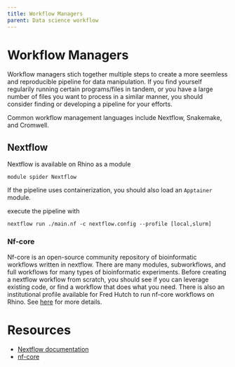 ```yaml
---
title: Workflow Managers
parent: Data science workflow
---
```


# Workflow Managers

Workflow managers stich together multiple steps to create a more seemless and reproducible pipeline for data manipulation. If you find yourself regularily running certain programs/files in tandem, or you have a large number of files you want to process in a similar manner, you should consider finding or developing a pipeline for your efforts. 

Common workflow management languages include Nextflow, Snakemake, and Cromwell.

## Nextflow

Nextflow is available on Rhino as a module

```
module spider Nextflow
```

If the pipeline uses containerization, you should also load an `Apptainer` module.

execute the pipeline with 

```
nextflow run ./main.nf -c nextflow.config --profile [local,slurm]
```

### Nf-core

Nf-core is an open-source community repository of bioinformatic workflows written in nextflow. There are many modules, subworkflows, and full workflows for many types of bioinformatic experiments. Before creating a nextflow workflow from scratch, you should see if you can leverage existing code, or find a workflow that does what you need. There is also an institutional profile available for Fred Hutch to run nf-core workflows on Rhino. See [here](https://github.com/nf-core/configs/blob/master/docs/fred_hutch.md) for more details.

# Resources

- [Nextflow documentation](https://www.nextflow.io/docs/latest/index.html)
- [nf-core](https://nf-co.re/)